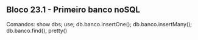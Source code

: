 <h2>Bloco 23.1 - Primeiro banco noSQL</h2>

<p>
  Comandos: show dbs; use; db.banco.insertOne(); db.banco.insertMany(); db.banco.find(), pretty()
</p>



